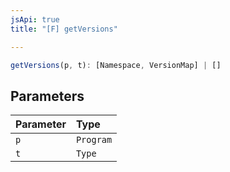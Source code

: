 ```yaml
---
jsApi: true
title: "[F] getVersions"

---
```

```ts
getVersions(p, t): [Namespace, VersionMap] | []
```

## Parameters

| Parameter | Type |
| :------ | :------ |
| `p` | `Program` |
| `t` | `Type` |
